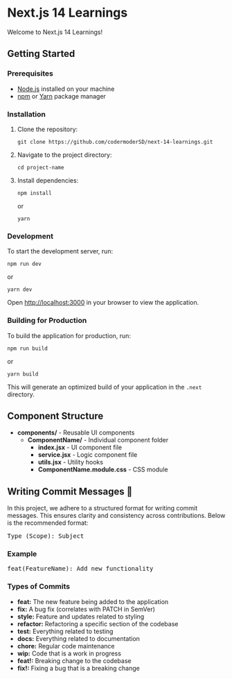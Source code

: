 <!DOCTYPE html>
<html lang="en">
<head>
    <meta charset="UTF-8">
    <meta name="viewport" content="width=device-width, initial-scale=1.0">
</head>
<body>
    <h1>Next.js 14 Learnings</h1>
    <p>Welcome to Next.js 14 Learnings!
    <h2>Getting Started</h2>
    <h3>Prerequisites</h3>
    <ul>
        <li><a href="https://nodejs.org/">Node.js</a> installed on your machine</li>
        <li><a href="https://www.npmjs.com/">npm</a> or <a href="https://yarnpkg.com/">Yarn</a> package manager</li>
    </ul>
    <h3>Installation</h3>
    <ol>
        <li>Clone the repository:</li>
        <pre><code>git clone https://github.com/codermoderSD/next-14-learnings.git</code></pre>
        <li>Navigate to the project directory:</li>
        <pre><code>cd project-name</code></pre>
        <li>Install dependencies:</li>
        <pre><code>npm install</code></pre>
        <p>or</p>
        <pre><code>yarn</code></pre>
    </ol>
    <h3>Development</h3>
    <p>To start the development server, run:</p>
    <pre><code>npm run dev</code></pre>
    <p>or</p>
    <pre><code>yarn dev</code></pre>
    <p>Open <a href="http://localhost:3000">http://localhost:3000</a> in your browser to view the application.</p>
    <h3>Building for Production</h3>
    <p>To build the application for production, run:</p>
    <pre><code>npm run build</code></pre>
    <p>or</p>
    <pre><code>yarn build</code></pre>
    <p>This will generate an optimized build of your application in the <code>.next</code> directory.</p>
    <h2>Component Structure</h2>
    <ul>
            <li><strong>components/</strong> - Reusable UI components
                <ul>
                    <li><strong>ComponentName/</strong> - Individual component folder
                        <ul>
                            <li><strong>index.jsx</strong> - UI component file</li>
                            <li><strong>service.jsx</strong> - Logic component file</li>
                            <li><strong>utils.jsx</strong> - Utility hooks</li>
                            <li><strong>ComponentName.module.css</strong> - CSS module</li>
                        </ul>
                    </li>
                </ul>
            </li>
</ul>
    <h2>Writing Commit Messages 📝</h2>
    <p>In this project, we adhere to a structured format for writing commit messages. This ensures clarity and consistency across contributions. Below is the recommended format:</p>
    <pre>
Type (Scope): Subject
</pre>
    <h3>Example</h3>
    <pre>
feat(FeatureName): Add new functionality
</pre>
    <h3>Types of Commits</h3>
    <ul>
        <li><strong>feat:</strong> The new feature being added to the application</li>
        <li><strong>fix:</strong> A bug fix (correlates with PATCH in SemVer)</li>
        <li><strong>style:</strong> Feature and updates related to styling</li>
        <li><strong>refactor:</strong> Refactoring a specific section of the codebase</li>
        <li><strong>test:</strong> Everything related to testing</li>
        <li><strong>docs:</strong> Everything related to documentation</li>
        <li><strong>chore:</strong> Regular code maintenance</li>
        <li><strong>wip:</strong> Code that is a work in progress</li>
        <li><strong>feat!:</strong> Breaking change to the codebase</li>
        <li><strong>fix!:</strong> Fixing a bug that is a breaking change</li>
    </ul>
</body>
</html>
